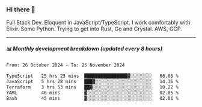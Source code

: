 ### Hi there 👋

Full Stack Dev. Eloquent in JavaScript/TypeScript. I work comfortably with Elixir. Some Python. Trying to get into Rust, Go and Crystal. AWS, GCP.

***

##### 📊 Monthly development breakdown (updated every 8 hours)

<!--START_SECTION:waka-->

```txt
From: 26 October 2024 - To: 25 November 2024

TypeScript   25 hrs 23 mins  ████████████████▓░░░░░░░░   66.66 %
JavaScript   5 hrs 28 mins   ███▓░░░░░░░░░░░░░░░░░░░░░   14.36 %
Terraform    3 hrs 53 mins   ██▓░░░░░░░░░░░░░░░░░░░░░░   10.22 %
YAML         46 mins         ▓░░░░░░░░░░░░░░░░░░░░░░░░   02.05 %
Bash         45 mins         ▓░░░░░░░░░░░░░░░░░░░░░░░░   02.01 %
```

<!--END_SECTION:waka-->
